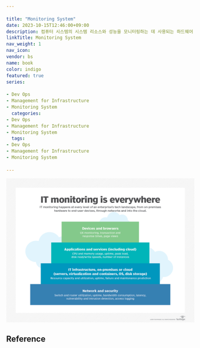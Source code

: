 ```yaml
---

title: "Monitoring System"
date: 2023-10-15T12:46:00+09:00
description: 컴퓨터 시스템의 시스템 리소스와 성능을 모니터링하는 데 사용되는 하드웨어 또는 소프트웨어 구성 요소
linkTitle: Monitoring System
nav_weight: 1
nav_icon:
vendor: bs
name: book
color: indigo
featured: true
series:

- Dev Ops
- Management for Infrastructure
- Monitoring System
  categories:
- Dev Ops
- Management for Infrastructure
- Monitoring System
  tags:
- Dev Ops
- Management for Infrastructure
- Monitoring System

---
```


![Monitoring](monitoring.png#center)

## Reference
